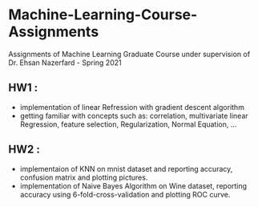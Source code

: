 # Machine-Learning-Course-Assignments
Assignments of Machine Learning Graduate Course under supervision of Dr. Ehsan Nazerfard - Spring 2021  

## HW1 :  
* implementation of linear Refression with gradient descent algorithm  
* getting familiar with concepts such as: correlation, multivariate linear Regression, feature selection, Regularization, Normal Equation, ...

## HW2 :  
* implementaion of KNN on mnist dataset and reporting accuracy, confusion matrix and plotting pictures.  
* implementation of Naive Bayes Algorithm on Wine dataset, reporting accuracy using 6-fold-cross-validation and plotting ROC curve. 

